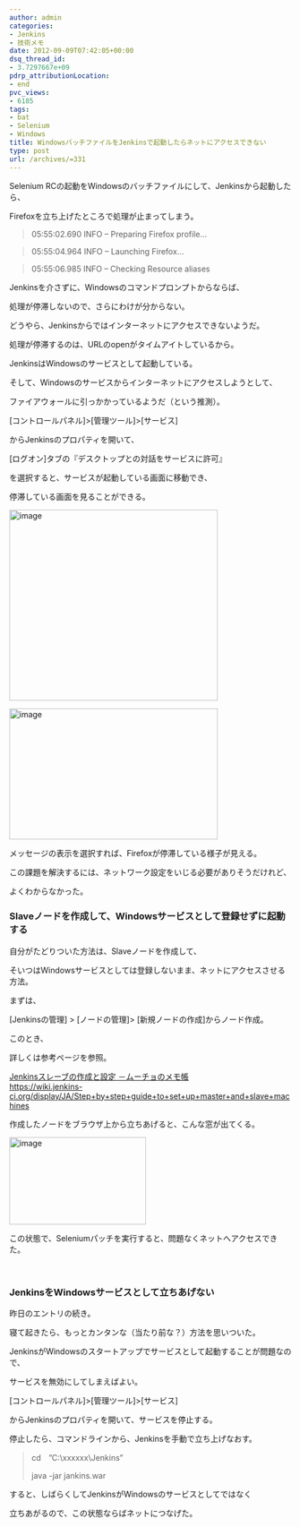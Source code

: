 ```yaml
---
author: admin
categories:
- Jenkins
- 技術メモ
date: 2012-09-09T07:42:05+00:00
dsq_thread_id:
- 3.7297667e+09
pdrp_attributionLocation:
- end
pvc_views:
- 6185
tags:
- bat
- Selenium
- Windows
title: WindowsバッチファイルをJenkinsで起動したらネットにアクセスできない
type: post
url: /archives/=331
---
```


Selenium RCの起動をWindowsのバッチファイルにして、Jenkinsから起動したら、
  
Firefoxを立ち上げたところで処理が止まってしまう。

> 05:55:02.690 INFO &#8211; Preparing Firefox profile&#8230;
  
> 05:55:04.964 INFO &#8211; Launching Firefox&#8230;
  
> 05:55:06.985 INFO &#8211; Checking Resource aliases

Jenkinsを介さずに、Windowsのコマンドプロンプトからならば、
  
処理が停滞しないので、さらにわけが分からない。

どうやら、Jenkinsからではインターネットにアクセスできないようだ。
  
処理が停滞するのは、URLのopenがタイムアイトしているから。

JenkinsはWindowsのサービスとして起動している。
  
そして、Windowsのサービスからインターネットにアクセスしようとして、
  
ファイアウォールに引っかかっているようだ（という推測）。

[コントロールパネル]>[管理ツール]>[サービス]
  
からJenkinsのプロパティを開いて、
  
[ログオン]タブの『デスクトップとの対話をサービスに許可』
  
を選択すると、サービスが起動している画面に移動でき、
  
停滞している画面を見ることができる。

[<img style="background-image: none; padding-left: 0px; padding-right: 0px; display: inline; padding-top: 0px; border-width: 0px;" title="image" src="https://hmi-me.ciao.jp/wordpress/wp-content/uploads/image_thumb7.png" alt="image" width="372" height="341" border="0" />][1]

[<img style="background-image: none; padding-left: 0px; padding-right: 0px; display: inline; padding-top: 0px; border-width: 0px;" title="image" src="https://hmi-me.ciao.jp/wordpress/wp-content/uploads/image_thumb8.png" alt="image" width="372" height="234" border="0" />][2]

メッセージの表示を選択すれば、Firefoxが停滞している様子が見える。

この課題を解決するには、ネットワーク設定をいじる必要がありそうだけれど、
  
よくわからなかった。

### Slaveノードを作成して、Windowsサービスとして登録せずに起動する

自分がたどりついた方法は、Slaveノードを作成して、
  
そいつはWindowsサービスとしては登録しないまま、ネットにアクセスさせる方法。

まずは、
  
[Jenkinsの管理] > [ノードの管理]> [新規ノードの作成]からノード作成。
  
このとき、
  
詳しくは参考ページを参照。

<span style="color: #0066cc;"><a href="https://www50.atwiki.jp/mucho_note/pages/17.html">Jenkinsスレーブの作成と設定 －ムーチョのメモ帳</a><br /> <a href="https://wiki.jenkins-ci.org/display/JA/Step+by+step+guide+to+set+up+master+and+slave+machines">https://wiki.jenkins-ci.org/display/JA/Step+by+step+guide+to+set+up+master+and+slave+machines</a></span>

作成したノードをブラウザ上から立ちあげると、こんな窓が出てくる。

[<img style="background-image: none; margin: 0px; padding-left: 0px; padding-right: 0px; display: inline; padding-top: 0px; border-width: 0px;" title="image" src="https://hmi-me.ciao.jp/wordpress/wp-content/uploads/image_thumb9.png" alt="image" width="244" height="156" border="0" />][3]

この状態で、Seleniumパッチを実行すると、問題なくネットへアクセスできた。

&nbsp;

### JenkinsをWindowsサービスとして立ちあげない

昨日のエントリの続き。
  
寝て起きたら、もっとカンタンな（当たり前な？）方法を思いついた。

JenkinsがWindowsのスタートアップでサービスとして起動することが問題なので、
  
サービスを無効にしてしまえばよい。

[コントロールパネル]>[管理ツール]>[サービス]
  
からJenkinsのプロパティを開いて、サービスを停止する。

停止したら、コマンドラインから、Jenkinsを手動で立ち上げなおす。

> cd　&#8221;C:\xxxxxx\Jenkins&#8221;
> 
> java -jar jankins.war

すると、しばらくしてJenkinsがWindowsのサービスとしてではなく
  
立ちあがるので、この状態ならばネットにつなげた。

<div id="fastlookup_top" style="display: none;">
</div>

 [1]: https://hmi-me.ciao.jp/wordpress/wp-content/uploads/image7.png
 [2]: https://hmi-me.ciao.jp/wordpress/wp-content/uploads/image8.png
 [3]: https://hmi-me.ciao.jp/wordpress/wp-content/uploads/image9.png